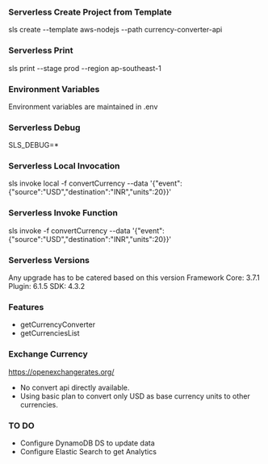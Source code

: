 ### Serverless Create Project from Template

sls create --template aws-nodejs --path currency-converter-api

### Serverless Print

sls print --stage prod --region ap-southeast-1

### Environment Variables

Environment variables are maintained in .env

### Serverless Debug 

SLS_DEBUG=*

### Serverless Local Invocation
sls invoke local -f convertCurrency --data '{\"event\": {\"source\":\"USD\",\"destination\":\"INR\",\"units\":20}}'

### Serverless Invoke Function
sls invoke  -f convertCurrency --data '{\"event\": {\"source\":\"USD\",\"destination\":\"INR\",\"units\":20}}'

### Serverless Versions
Any upgrade has to be catered based on this version
Framework Core: 3.7.1
Plugin: 6.1.5
SDK: 4.3.2

### Features
- getCurrencyConverter
- getCurrenciesList

### Exchange Currency
https://openexchangerates.org/
- No convert api directly available.
- Using basic plan to convert only USD as base currency units to other currencies. 

### 


### TO DO
- Configure DynamoDB DS to update data
- Configure Elastic Search to get Analytics
